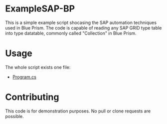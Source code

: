# ExampleSAP-BP

This is a simple example script shocasing the SAP automation techniques used in Blue Prism.
The code is capable of reading any SAP GRID type table into type datatable, commonly called "Collection" in Blue Prism.


# Usage

The whole script exists one file:
- [Program.cs](https://github.com/JurajPalusek/MultiThreading-BP/blob/main/Program.cs)


# Contributing

This code is for demonstration purposes. No pull or clone requests are possible.